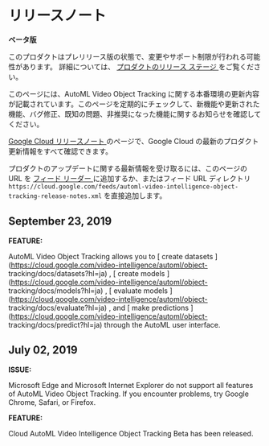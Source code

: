 #  リリースノート

**ベータ版**

このプロダクトはプレリリース版の状態で、変更やサポート制限が行われる可能性があります。 詳細については、 [ プロダクトのリリース ステージ
](https://cloud.google.com/products?hl=ja#product-launch-stages) をご覧ください。

このページには、AutoML Video Object Tracking
に関する本番環境の更新内容が記載されています。このページを定期的にチェックして、新機能や更新された機能、バグ修正、既知の問題、非推奨になった機能に関するお知らせを確認してください。

[ Google Cloud リリースノート ](https://cloud.google.com/release-notes?hl=ja)
のページで、Google Cloud の最新のプロダクト更新情報をすべて確認できます。

プロダクトのアップデートに関する最新情報を受け取るには、このページの URL を [ フィード リーダー
](https://wikipedia.org/wiki/Comparison_of_feed_aggregators) に追加するか、またはフィード
URL ディレクトリ ` https://cloud.google.com/feeds/automl-video-intelligence-object-
tracking-release-notes.xml ` を直接追加します。

##  September 23, 2019

**FEATURE:**

AutoML Video Object Tracking allows you to [ create datasets
](https://cloud.google.com/video-intelligence/automl/object-
tracking/docs/datasets?hl=ja) , [ create models
](https://cloud.google.com/video-intelligence/automl/object-
tracking/docs/models?hl=ja) , [ evaluate models
](https://cloud.google.com/video-intelligence/automl/object-
tracking/docs/evaluate?hl=ja) , and [ make predictions
](https://cloud.google.com/video-intelligence/automl/object-
tracking/docs/predict?hl=ja) through the AutoML user interface.

##  July 02, 2019

**ISSUE:**

Microsoft Edge and Microsoft Internet Explorer do not support all features of
AutoML Video Object Tracking. If you encounter problems, try Google Chrome,
Safari, or Firefox.

**FEATURE:**

Cloud AutoML Video Intelligence Object Tracking Beta has been released.

